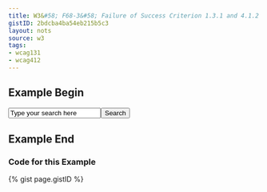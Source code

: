 ```yaml
---
title: W3&#58; F68-3&#58; Failure of Success Criterion 1.3.1 and 4.1.2 due to the association of label and user interface controls not being programmatically determined
gistID: 2bdcba4ba54eb215b5c3
layout: nots
source: w3
tags:
- wcag131
- wcag412
---
```


<h2 aria-describedby="{{ page.gistID }}">Example Begin</h2>
<div class="rendered-not">
<input type="text" value="Type your search here"><input type="submit" type="submit" value="Search">
</div> <!-- rendered-not -->

<h2 aria-describedby="{{ page.gistID }}">Example End</h2>

<h3 aria-describedby="{{ page.gistID }}">Code for this Example</h3>
{% gist page.gistID %}